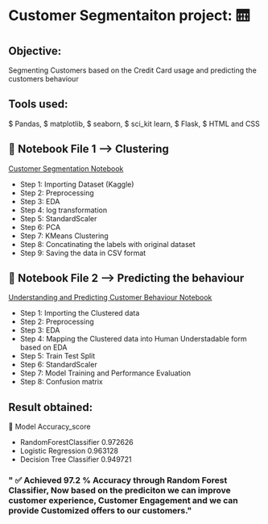 # Customer Segmentaiton project: 🛗

## Objective:
Segmenting Customers based on the Credit Card usage and predicting the customers behaviour

## Tools used:

$ Pandas, 
$ matplotlib, 
$ seaborn, 
$ sci_kit learn, 
$ Flask, 
$ HTML and CSS

## 📔 Notebook File 1 --> Clustering

 [Customer Segmentation Notebook](https://github.com/Ramguhan-A/Credit_card_customer_segmentation_project/blob/main/notebook/1_Customer_Segmentation.ipynb)
* Step 1: Importing Dataset (Kaggle)
* Step 2: Preprocessing
* Step 3: EDA
* Step 4: log transformation
* Step 5: StandardScaler
* Step 6: PCA
* Step 7: KMeans Clustering
* Step 8: Concatinating the labels with original dataset
* Step 9: Saving the data in CSV format

## 📔 Notebook File 2 --> Predicting the behaviour

 [Understanding and Predicting Customer Behaviour Notebook](https://github.com/Ramguhan-A/Credit_card_customer_segmentation_project/blob/main/notebook/2_Understanding%20and%20Predicting%20Customer%20Behaviour.ipynb)
* Step 1: Importing the Clustered data
* Step 2: Preprocessing
* Step 3: EDA
* Step 4: Mapping the Clustered data into Human Understadable form based on EDA
* Step 5: Train Test Split
* Step 6: StandardScaler
* Step 7: Model Training and Performance Evaluation
* Step 8: Confusion matrix
  
## Result obtained:
🎯 Model	Accuracy_score
* RandomForestClassifier	0.972626
* Logistic Regression	0.963128
* Decision Tree Classifier	0.949721

### " ✅ Achieved 97.2 % Accuracy through Random Forest Classifier, Now based on the prediciton we can improve customer experience, Customer Engagement and we can provide Customized offers to our customers."
